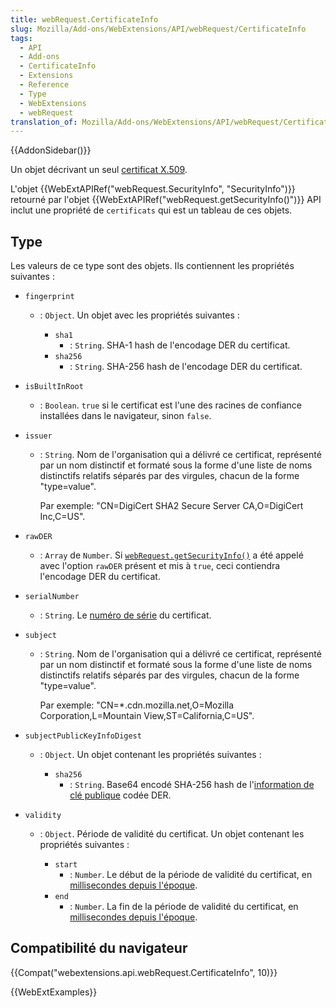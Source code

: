 ```yaml
---
title: webRequest.CertificateInfo
slug: Mozilla/Add-ons/WebExtensions/API/webRequest/CertificateInfo
tags:
  - API
  - Add-ons
  - CertificateInfo
  - Extensions
  - Reference
  - Type
  - WebExtensions
  - webRequest
translation_of: Mozilla/Add-ons/WebExtensions/API/webRequest/CertificateInfo
---
```

{{AddonSidebar()}}

Un objet décrivant un seul [certificat X.509](https://tools.ietf.org/html/rfc5280).

L'objet {{WebExtAPIRef("webRequest.SecurityInfo", "SecurityInfo")}} retourné par l'objet {{WebExtAPIRef("webRequest.getSecurityInfo()")}} API inclut une propriété de  `certificats` qui est un tableau de ces objets.

## Type

Les valeurs de ce type sont des objets. Ils contiennent les propriétés suivantes :

- `fingerprint`

  - : `Object`. Un objet avec les propriétés suivantes :

    - `sha1`
      - : `String`. SHA-1 hash de l'encodage DER du certificat.
    - `sha256`
      - : `String`. SHA-256 hash de l'encodage DER du certificat.

- `isBuiltInRoot`
  - : `Boolean`. `true` si le certificat est l'une des racines de confiance installées dans le navigateur, sinon `false`.
- `issuer`

  - : `String`. Nom de l'organisation qui a délivré ce certificat, représenté par un nom distinctif et formaté sous la forme d'une liste de noms distinctifs relatifs séparés par des virgules, chacun de la forme "type=value".

    Par exemple: "CN=DigiCert SHA2 Secure Server CA,O=DigiCert Inc,C=US".

- `rawDER`
  - : `Array` de `Number`. Si [`webRequest.getSecurityInfo()`](/fr/Add-ons/WebExtensions/API/webRequest/getSecurityInfo) a été appelé avec l'option `rawDER` présent et mis à `true`, ceci contiendra l'encodage DER du certificat.
- `serialNumber`
  - : `String`. Le [numéro de série](https://tools.ietf.org/html/rfc5280#section-4.1.2.2) du certificat.
- `subject`

  - : `String`. Nom de l'organisation qui a délivré ce certificat, représenté par un nom distinctif et formaté sous la forme d'une liste de noms distinctifs relatifs séparés par des virgules, chacun de la forme "type=value".

    Par exemple: "CN=\*.cdn.mozilla.net,O=Mozilla Corporation,L=Mountain View,ST=California,C=US".

- `subjectPublicKeyInfoDigest`

  - : `Object`. Un objet contenant les propriétés suivantes :

    - `sha256`
      - : `String`. Base64 encodé SHA-256 hash de l'[information de clé publique](https://tools.ietf.org/html/rfc5280#section-4.1.2.7) codée DER.

- `validity`

  - : `Object`. Période de validité du certificat. Un objet contenant les propriétés suivantes :

    - `start`
      - : `Number`. Le début de la période de validité du certificat, en [millisecondes depuis l'époque](https://en.wikipedia.org/wiki/Unix_time).
    - `end`
      - : `Number`. La fin de la période de validité du certificat, en [millisecondes depuis l'époque](https://en.wikipedia.org/wiki/Unix_time).

## Compatibilité du navigateur

{{Compat("webextensions.api.webRequest.CertificateInfo", 10)}}

{{WebExtExamples}}
